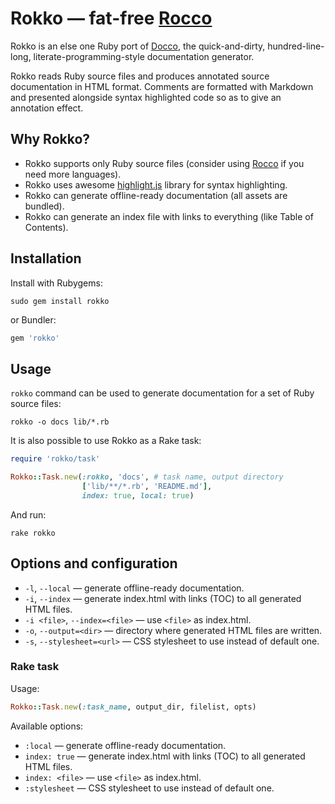 Rokko — fat-free [Rocco](http://rtomayko.github.com/rocco/)
=============================================================

Rokko is an else one Ruby port of [Docco](http://jashkenas.github.com/docco/),
the quick-and-dirty, hundred-line-long, literate-programming-style documentation generator.

Rokko reads Ruby source files and produces annotated source documentation in HTML format.
Comments are formatted with Markdown and presented alongside syntax highlighted code so as to give an annotation effect.

## Why Rokko?

* Rokko supports only Ruby source files (consider using [Rocco](http://rtomayko.github.com/rocco/)
  if you need more languages).
* Rokko uses awesome [highlight.js](http://softwaremaniacs.org/soft/highlight/en/) library for syntax highlighting.
* Rokko can generate offline-ready documentation (all assets are bundled).
* Rokko can generate an index file with links to everything (like Table of Contents).

## Installation

Install with Rubygems:

    sudo gem install rokko

or Bundler:

```ruby
gem 'rokko'
```

## Usage

`rokko` command can be used to generate documentation for a set of Ruby source files:

    rokko -o docs lib/*.rb

It is also possible to use Rokko as a Rake task:

```ruby
require 'rokko/task'

Rokko::Task.new(:rokko, 'docs', # task name, output directory
                ['lib/**/*.rb', 'README.md'],
                index: true, local: true)
```

And run:

    rake rokko

## Options and configuration

* `-l`, `--local` — generate offline-ready documentation.
* `-i`, `--index` — generate index.html with links (TOC) to all generated HTML files.
* `-i <file>`, `--index=<file>` — use `<file>` as index.html.
* `-o`, `--output=<dir>` — directory where generated HTML files are written.
* `-s`, `--stylesheet=<url>` — CSS stylesheet to use instead of default one.

### Rake task

Usage:

```ruby
Rokko::Task.new(:task_name, output_dir, filelist, opts)
```

Available options:

* `:local` — generate offline-ready documentation.
* `index: true` — generate index.html with links (TOC) to all generated HTML files.
* `index: <file>` — use `<file>` as index.html.
* `:stylesheet` — CSS stylesheet to use instead of default one.

